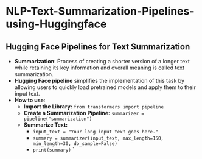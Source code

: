 # NLP-Text-Summarization-Pipelines-using-Huggingface
## Hugging Face Pipelines for Text Summarization
* **Summarization**: Process of creating a shorter version of a longer text while retaining its key information and overall meaning is called text summarization.
* **Hugging Face pipeline** simplifies the implementation of this task by allowing users to quickly load pretrained models and apply them to their input text.
* **How to use**:
  * **Import the Library:** `from transformers import pipeline`
  * **Create a Summarization Pipeline:**  `summarizer = pipeline("summarization")`
  * **Summarize Text:**
    * `input_text = "Your long input text goes here."`
    * `summary = summarizer(input_text, max_length=150, min_length=30, do_sample=False)`
    * `print(summary)`
`
